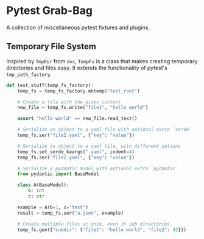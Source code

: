 # Pytest Grab-Bag

A collection of miscellaneous pytest fixtures and plugins.

## Temporary File System

Inspired by `TmpDir` from `dvc`, `TempFs` is a class that makes creating
temporary directories and files easy. It extends the functionality of pytest's
`tmp_path_factory`.

```python
def test_stuff(temp_fs_factory):
    temp_fs = temp_fs_factory.mktemp("test_root")

    # Create a file with the given content
    new_file = temp_fs.write("file1", "hello world")

    assert "hello world" == new_file.read_text()

    # Serialize an object to a yaml file with optional extra `serde`
    temp_fs.ser("file2.yaml", {"key": "value"})

    # Serialize an object to a yaml file, with different options
    temp_fs.set_serde_kwargs(".yaml", indent=4)
    temp_fs.ser("file2.yaml", {"key": "value"})

    # Serialize a pydantic model with optional extra `pydantic`
    from pydantic import BaseModel

    class A(BaseModel):
        b: int
        c: str

    example = A(b=1, c="test")
    result = temp_fs.ser("a.json", example)

    # Create multiple files at once, even in sub directories.
    temp_fs.gen({"subdir": {"file1": "hello world", "file2": 42}})
```
